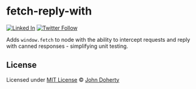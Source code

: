 # fetch-reply-with

[![Linked In](https://img.shields.io/badge/Linked-In-blue.svg)](https://www.linkedin.com/in/john-i-doherty) [![Twitter Follow](https://img.shields.io/twitter/follow/CambridgeMVP.svg?style=social&label=Twitter&style=plastic)](https://twitter.com/CambridgeMVP)

Adds `window.fetch` to node with the ability to intercept requests and reply with canned responses - simplifying unit testing.

## License

Licensed under [MIT License](LICENSE) &copy; [John Doherty](http://www.johndoherty.info)